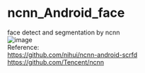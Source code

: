 # ncnn_Android_face
face detect and segmentation by ncnn  
![image](https://github.com/FeiGeChuanShu/ncnn_Android_face/blob/main/result.gif)  
Reference:  
https://github.com/nihui/ncnn-android-scrfd  
https://github.com/Tencent/ncnn  
